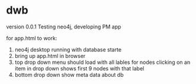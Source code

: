 # dwb
version 0.0.1
Testing neo4j, developing PM app

for app.html to work:
1) neo4j desktop running with database starte
2) bring up app.html in browser
3) top drop down menu should load with all lables for nodes
    clicking on an item in drop down shows first 9 nodes with that label
4) bottom drop down show meta data about db

    
    
    

